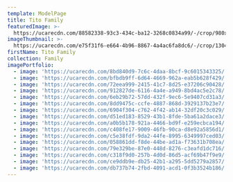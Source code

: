 ```yaml
---
template: ModelPage
title: Tito Family
featuredImage: >-
  https://ucarecdn.com/88582338-93c3-434c-ba12-3268c0834a99/-/crop/980x459/0,0/-/preview/
imageThumbnail: >-
  https://ucarecdn.com/e75f31f6-e664-4b96-8867-4a4ac6fa8dc6/-/crop/1304x1633/427,0/-/preview/
firstName: Tito Family
collection: Family
imagePortfolio:
  - image: 'https://ucarecdn.com/8bd840d9-7c6c-4daa-8bcf-9c6015343325/'
  - image: 'https://ucarecdn.com/bfbdb9ff-6d64-4669-962a-eab5b628f429/'
  - image: 'https://ucarecdn.com/72eea999-2415-41c7-8d25-e37206c90428/'
  - image: 'https://ucarecdn.com/912827de-6116-4a4e-a949-8bd4ac5e2c78/'
  - image: 'https://ucarecdn.com/6eb29b72-57dd-432f-9ec6-5e9407cd31a3/'
  - image: 'https://ucarecdn.com/8dd9475c-ccfe-4887-868d-3929137b23e7/'
  - image: 'https://ucarecdn.com/6904f304-c762-4f42-ab14-32df20c3c029/'
  - image: 'https://ucarecdn.com/d51ed183-8529-43b1-8fde-5ba61a2dace3/'
  - image: 'https://ucarecdn.com/a0b5b178-921a-4466-bd9f-e259ecbca194/'
  - image: 'https://ucarecdn.com/c408fe17-9009-46fb-90ca-d8e92a5856d1/'
  - image: 'https://ucarecdn.com/c5e38fdf-9da2-44fe-8995-6349997ced03/'
  - image: 'https://ucarecdn.com/058861dd-f8de-44be-ad1a-f73631b708ea/'
  - image: 'https://ucarecdn.com/79e329be-87e0-448d-8276-c3eafd1dc716/'
  - image: 'https://ucarecdn.com/c318f9d0-257b-4d0d-86d5-acf69b47f9e9/'
  - image: 'https://ucarecdn.com/ce9ddb9e-db25-42b1-a295-5dd5279a2857/'
  - image: 'https://ucarecdn.com/db737b74-2fbd-4091-acd1-0f3b3524b186/'
---
```


